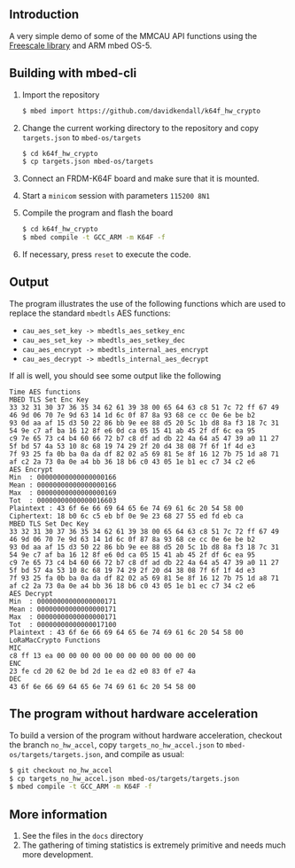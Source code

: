 ## Introduction

A very simple demo of some of the MMCAU API functions using the 
[Freescale library](https://www.nxp.com/products/processors-and-microcontrollers/additional-processors-and-mcus/coldfire-plus-coldfire/crypto-acceleration-unit-cau-and-mmcau-software-library:CAUAP)
and ARM mbed OS-5.

## Building with mbed-cli

1. Import the repository

     ```sh
     $ mbed import https://github.com/davidkendall/k64f_hw_crypto
     ```
1. Change the current working directory to the repository and copy `targets.json` to `mbed-os/targets`

     ```sh
     $ cd k64f_hw_crypto
     $ cp targets.json mbed-os/targets
     ```

1. Connect an FRDM-K64F board and make sure that it is mounted.

1. Start a `minicom` session with parameters `115200 8N1`

1. Compile the program and flash the board

     ```sh
     $ cd k64f_hw_crypto
     $ mbed compile -t GCC_ARM -m K64F -f
     ```

1. If necessary, press `reset` to execute the code.

## Output

The program illustrates the use of the following functions which are used to
replace the standard `mbedtls` AES functions:

* `cau_aes_set_key -> mbedtls_aes_setkey_enc`
* `cau_aes_set_key -> mbedtls_aes_setkey_dec`
* `cau_aes_encrypt -> mbedtls_internal_aes_encrypt`
* `cau_aes_decrypt -> mbedtls_internal_aes_decrypt`

If all is well, you should see some output like the following

```
Time AES functions
MBED TLS Set Enc Key
33 32 31 30 37 36 35 34 62 61 39 38 00 65 64 63 c8 51 7c 72 ff 67 49 46 9d 06 70 7e 9d 63 14 1d 6c 0f 87 8a 93 68 ce cc 0e 6e be b2
93 0d aa af 15 d3 50 22 86 bb 9e ee 88 d5 20 5c 1b d8 8a f3 18 7c 31 54 9e c7 af ba 16 12 8f e6 0d ca 05 15 41 ab 45 2f df 6c ea 95
c9 7e 65 73 c4 b4 60 66 72 b7 c8 df ad db 22 4a 64 a5 47 39 a0 11 27 5f bd 57 4a 53 10 8c 68 19 74 29 2f 20 d4 38 08 7f 6f 1f 4d e3
7f 93 25 fa 0b ba 0a da df 82 02 a5 69 81 5e 8f 16 12 7b 75 1d a8 71 af c2 2a 73 0a 0e a4 bb 36 18 b6 c0 43 05 1e b1 ec c7 34 c2 e6
AES Encrypt
Min  : 00000000000000000166
Mean : 00000000000000000166
Max  : 00000000000000000169
Tot  : 00000000000000016603
Plaintext : 43 6f 6e 66 69 64 65 6e 74 69 61 6c 20 54 58 00
Ciphertext: 18 b0 6c c5 eb bf 0e 9e 23 68 27 55 ed fd eb ca
MBED TLS Set Dec Key
33 32 31 30 37 36 35 34 62 61 39 38 00 65 64 63 c8 51 7c 72 ff 67 49 46 9d 06 70 7e 9d 63 14 1d 6c 0f 87 8a 93 68 ce cc 0e 6e be b2
93 0d aa af 15 d3 50 22 86 bb 9e ee 88 d5 20 5c 1b d8 8a f3 18 7c 31 54 9e c7 af ba 16 12 8f e6 0d ca 05 15 41 ab 45 2f df 6c ea 95
c9 7e 65 73 c4 b4 60 66 72 b7 c8 df ad db 22 4a 64 a5 47 39 a0 11 27 5f bd 57 4a 53 10 8c 68 19 74 29 2f 20 d4 38 08 7f 6f 1f 4d e3
7f 93 25 fa 0b ba 0a da df 82 02 a5 69 81 5e 8f 16 12 7b 75 1d a8 71 af c2 2a 73 0a 0e a4 bb 36 18 b6 c0 43 05 1e b1 ec c7 34 c2 e6
AES Decrypt
Min  : 00000000000000000171
Mean : 00000000000000000171
Max  : 00000000000000000171
Tot  : 00000000000000017100
Plaintext : 43 6f 6e 66 69 64 65 6e 74 69 61 6c 20 54 58 00
LoRaMacCrypto Functions
MIC
c8 ff 13 ea 00 00 00 00 00 00 00 00 00 00 00 00
ENC
23 fe cd 20 62 0e bd 2d 1e ea d2 e0 83 0f e7 4a
DEC
43 6f 6e 66 69 64 65 6e 74 69 61 6c 20 54 58 00
```

## The program without hardware acceleration

To build a version of the program without hardware acceleration, checkout the
branch `no_hw_accel`, copy `targets_no_hw_accel.json` to `mbed-os/targets/targets.json`,
and compile as usual:

```sh
$ git checkout no_hw_accel
$ cp targets_no_hw_accel.json mbed-os/targets/targets.json
$ mbed compile -t GCC_ARM -m K64F -f
```

## More information

1. See the files in the `docs` directory
1. The gathering of timing statistics is extremely primitive and needs
   much more development.

